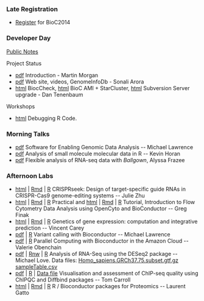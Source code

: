 ### Late Registration

- [Register](https://register.bioconductor.org/BioC2014/) for BioC2014

### Developer Day

[Public Notes](https://docs.google.com/document/d/1l7WyS7z8O-qKd-sCMsWdVsNHRVDP4TqrGcMLMHlEwog/edit?usp=sharing)

Project Status

- [pdf](DeveloperDayIntroduction.pdf) Introduction - Martin Morgan
- [pdf](Sonali_bioc_beamer.pdf) Web site, videos, GenomeInfoDb - Sonali Arora
- [html](https://docs.google.com/presentation/d/1TDpr9kfA_UzIzp0NGIpeRc8iKjer_FbjnPMPr7D570A/edit?usp=sharing
) BiocCheck,
  [html](https://docs.google.com/presentation/d/1_jylew2T4AQ2RVPOJe6LYPpv0q9lw_FIQLKMA10idl4/edit?usp=sharing)
BioC AMI + StarCluster,
  [html](https://docs.google.com/presentation/d/1_KN_FLXlzcY_iaOlo6Xer-3m_hAFPDhpelF4NalyFQA/edit?usp=sharing)
Subversion Server upgrade - Dan Tenenbaum

Workshops

- [html](https://docs.google.com/presentation/d/1v8mmuTCZJpU_0EmAgGAfoDXF3zG8GICMeXR-1d8WfRY/edit?usp=sharing) Debugging R Code.

### Morning Talks

- [pdf](Lawrence_Talk.pdf) Software for Enabling Genomic Data Analysis -- Michael Lawrence
- [pdf](Horan.pdf) Analysis of small molecule molecular data in R -- Kevin Horan
- [pdf](Frazee.pdf) Flexible analysis of RNA-seq data with _Ballgown_, Alyssa Frazee

### Afternoon Labs

- [html](CRISPRdemo.html) | [Rmd](CRISPRdemo.Rmd) | [R](CRISPRdemo.R)
  CRISPRseek: Design of target-specific guide RNAs in CRISPR-Cas9
  genome-editing systems -- Julie Zhu
- [html](OpenCytoPracticalComponent.html) | [Rmd](OpenCytoPracticalComponent.Rmd) | [R](OpenCytoPracticalComponent.R) Practical and 
  [html](OpenCytoTutorial.html) | [Rmd](OpenCytoTutorial.Rmd) | [R](OpenCytoTutorial.R) Tutorial,
  Introduction to Flow Cytometry Data Analysis using OpenCyto and BioConductor -- Greg Finak
- [html](eqtl2014.html) | [Rmd](eqtl2014.Rmd) | [R](eqtl2014.R) Genetics of gene expression: computation and integrative prediction -- Vincent Carey
- [pdf](Lawrence_Tutorial.pdf) | [R](Lawrence_Tutorial.R) Variant calling with Bioconductor -- Michael Lawrence
- [pdf](ParallelBioc.pdf) | [R](ParallelBioc.R) Parallel Computing with Bioconductor in the Amazon Cloud -- Valerie Obenchain
- [pdf](RNA-Seq-Analysis-Lab.pdf) | [Rnw](RNA-Seq-Analysis-Lab.Rnw) | [R](RNA-Seq-Analysis-Lab.R) Analysis of RNA-Seq using the DESeq2 package -- Michael Love.
  Data files: [Homo_sapiens.GRCh37.75.subset.gtf.gz](Homo_sapiens.GRCh37.75.subset.gtf.gz) [sampleTable.csv](sampleTable.csv)
- [pdf](Bioc2014_ChIPQC_Practical.pdf) |
  [R](Bioc2014_ChIPQC_Practical.R) | [Data file](BCell_Examples.RData)
  Visualisation and assessment of ChIP-seq quality using ChIPQC and
  Diffbind packages -- Tom Carroll
- [html](Gatto.html) | [Rmd](Gatto.Rmd) | [R](Gatto.R) R / Bioconductor packages for Proteomics -- Laurent Gatto
